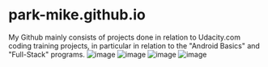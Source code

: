 # park-mike.github.io
My Github mainly consists of projects done in relation to Udacity.com coding training projects, in particular in relation to the "Android Basics" and "Full-Stack" programs. 
![image](https://user-images.githubusercontent.com/70501985/236009186-71d36a22-2a20-467b-ac7c-4c8a69e48709.png)
![image](https://user-images.githubusercontent.com/70501985/236009229-db7afc6c-5a95-47b8-aed9-344db62796f3.png)
![image](https://user-images.githubusercontent.com/70501985/236009502-5040ab7a-1583-46c6-bf05-c7d1e6f35f3a.png)
![image](https://user-images.githubusercontent.com/70501985/236008982-8a298eea-03c2-4b80-a0be-9a4257121941.png)

